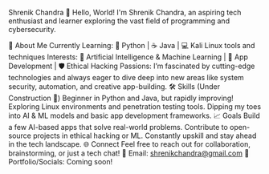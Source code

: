 Shrenik Chandra                                                                                                                                                                                                                                👋 Hello, World! I'm Shrenik Chandra, an aspiring tech enthusiast and learner exploring the vast field of programming and cybersecurity.
 
🚀 About Me
Currently Learning:
🐍 Python | ☕ Java | 💻 Kali Linux tools and techniques
Interests:
🤖 Artificial Intelligence & Machine Learning | 📱 App Development | 🛡️ Ethical Hacking
Passions:
I’m fascinated by cutting-edge technologies and always eager to dive deep into new areas like system security, automation, and creative app-building.
🛠️ Skills (Under Construction 🚧)
Beginner in Python and Java, but rapidly improving!
Exploring Linux environments and penetration testing tools.
Dipping my toes into AI & ML models and basic app development frameworks.
📈 Goals
Build a few AI-based apps that solve real-world problems.
Contribute to open-source projects in ethical hacking or ML.
Constantly upskill and stay ahead in the tech landscape.
🌐 Connect
Feel free to reach out for collaboration, brainstorming, or just a tech chat!
📧 Email: shrenikchandra@gmail.com
🌟 Portfolio/Socials: Coming soon!

